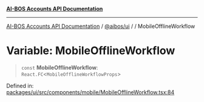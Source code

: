 [**AI-BOS Accounts API Documentation**](../../../README.md)

***

[AI-BOS Accounts API Documentation](../../../README.md) / [@aibos/ui](../README.md) / [](../README.md) / MobileOfflineWorkflow

# Variable: MobileOfflineWorkflow

> `const` **MobileOfflineWorkflow**: `React.FC`\<`MobileOfflineWorkflowProps`\>

Defined in: [packages/ui/src/components/mobile/MobileOfflineWorkflow.tsx:84](https://github.com/pohlai88/accounts/blob/48103fb36d28b2b9bfb33472b6de2f719773cde9/packages/ui/src/components/mobile/MobileOfflineWorkflow.tsx#L84)
